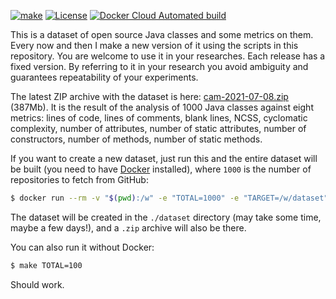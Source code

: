 [![make](https://github.com/yegor256/cam/actions/workflows/make.yml/badge.svg)](https://github.com/yegor256/cam/actions/workflows/make.yml)
[![License](https://img.shields.io/badge/license-MIT-green.svg)](https://github.com/yegor256/ctors-vs-size/blob/master/LICENSE.txt)
[![Docker Cloud Automated build](https://img.shields.io/docker/cloud/automated/yegor256/cam)](https://hub.docker.com/r/yegor256/cam)

This is a dataset of open source Java classes and some metrics on them.
Every now and then I make a new version of it using the scripts
in this repository. You are welcome to use it in your researches.
Each release has a fixed version. By referring to it in your research
you avoid ambiguity and guarantees repeatability of your experiments.

The latest ZIP archive with the dataset is here: 
[cam-2021-07-08.zip](https://github.com/yegor256/cam/releases/download/0.1.1/cam-2021-07-08.zip) (387Mb).
It is the result of the analysis of 1000 Java classes against
eight metrics: 
lines of code,
lines of comments,
blank lines,
NCSS,
cyclomatic complexity,
number of attributes,
number of static attributes,
number of constructors,
number of methods,
number of static methods.

If you want to create a new dataset, 
just run this and the entire dataset will be built
(you need to have [Docker](https://docs.docker.com/get-docker/) installed),
where `1000` is the number of repositories to fetch from GitHub:

```bash
$ docker run --rm -v "$(pwd):/w" -e "TOTAL=1000" -e "TARGET=/w/dataset" yegor256/cam
```

The dataset will be created in the `./dataset` directory (may take some time,
maybe a few days!), and a `.zip` archive will also be there.

You can also run it without Docker:

```bash
$ make TOTAL=100
```

Should work.